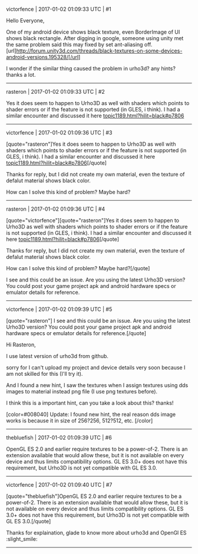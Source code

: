 victorfence | 2017-01-02 01:09:33 UTC | #1

Hello Everyone,

One of my android device shows black texture, even BorderImage of UI shows black rectangle.
After digging in google, someone using unity met the same problem said this may fixed by set ant-aliasing off. 
[url]http://forum.unity3d.com/threads/black-textures-on-some-devices-android-versions.195328/[/url]

I wonder if the similar thing caused the problem in urho3d? any hints? thanks a lot.

-------------------------

rasteron | 2017-01-02 01:09:33 UTC | #2

Yes it does seem to happen to Urho3D as well with shaders which points to shader errors or if the feature is not supported (in GLES, i think). I had a similar encounter and discussed it here [topic1189.html?hilit=black#p7806](http://discourse.urho3d.io/t/iterative-parallax-mapping-shader/1151/7)

-------------------------

victorfence | 2017-01-02 01:09:36 UTC | #3

[quote="rasteron"]Yes it does seem to happen to Urho3D as well with shaders which points to shader errors or if the feature is not supported (in GLES, i think). I had a similar encounter and discussed it here [topic1189.html?hilit=black#p7806](http://discourse.urho3d.io/t/iterative-parallax-mapping-shader/1151/7)[/quote]

Thanks for reply, but I did not create my own material, even the texture of defalut material shows black color.

How can I solve this kind of problem?  Maybe hard?

-------------------------

rasteron | 2017-01-02 01:09:36 UTC | #4

[quote="victorfence"][quote="rasteron"]Yes it does seem to happen to Urho3D as well with shaders which points to shader errors or if the feature is not supported (in GLES, i think). I had a similar encounter and discussed it here [topic1189.html?hilit=black#p7806](http://discourse.urho3d.io/t/iterative-parallax-mapping-shader/1151/7)[/quote]

Thanks for reply, but I did not create my own material, even the texture of defalut material shows black color.

How can I solve this kind of problem?  Maybe hard?[/quote]

I see and this could be an issue. Are you using the latest Urho3D version? You could post your game project apk and android hardware specs or emulator details for reference.

-------------------------

victorfence | 2017-01-02 01:09:39 UTC | #5

[quote="rasteron"]
I see and this could be an issue. Are you using the latest Urho3D version? You could post your game project apk and android hardware specs or emulator details for reference.[/quote]

Hi Rasteron, 

I use latest version of urho3d from github.

sorry for I can't upload my project and device details very soon because I am not skilled for this (I'll try it).

And I found a new hint, I saw the textures when I assign textures using dds images to material instead png file (I use png textures before).

I think this is a important hint, can you take a look about this? thanks!

[color=#008040]
Update:
I found new hint, the real reason dds image works is because it in size of 256?256, 512?512, etc. [/color]

-------------------------

thebluefish | 2017-01-02 01:09:39 UTC | #6

OpenGL ES 2.0 and earlier require textures to be a power-of-2. There is an extension available that would allow these, but it is not available on every device and thus limits compatibility options. GL ES 3.0+ does not have this requirement, but Urho3D is not yet compatible with GL ES 3.0.

-------------------------

victorfence | 2017-01-02 01:09:40 UTC | #7

[quote="thebluefish"]OpenGL ES 2.0 and earlier require textures to be a power-of-2. There is an extension available that would allow these, but it is not available on every device and thus limits compatibility options. GL ES 3.0+ does not have this requirement, but Urho3D is not yet compatible with GL ES 3.0.[/quote]

Thanks for explaination, glade to know more about urho3d and OpenGl ES :slight_smile:

-------------------------

